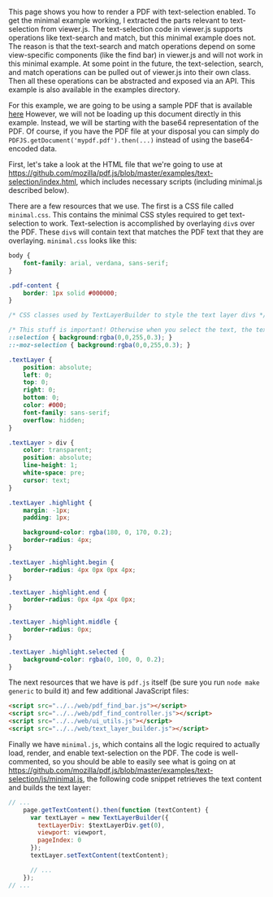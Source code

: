 This page shows you how to render a PDF with text-selection enabled. To get the minimal example working, I extracted the parts relevant to text-selection from viewer.js. The text-selection code in viewer.js supports operations like text-search and match, but this minimal example does not. The reason is that the text-search and match operations depend on some view-specific components (like the find bar) in viewer.js and will not work in this minimal example. At some point in the future, the text-selection, search, and match operations can be pulled out of viewer.js into their own class. Then all these operations can be abstracted and exposed via an API. This example is also available in the examples directory. 

For this example, we are going to be using a sample PDF that is available [here](http://vivin.net/pub/pdfjs/TestDocument.pdf) However, we will not be loading up this document directly in this example. Instead, we will be starting with the base64 representation of the PDF. Of course, if you have the PDF file at your disposal you can simply do `PDFJS.getDocument('mypdf.pdf').then(...)` instead of using the base64-encoded data.

First, let's take a look at the HTML file that we're going to use at https://github.com/mozilla/pdf.js/blob/master/examples/text-selection/index.html, which includes necessary scripts (including minimal.js described below).

There are a few resources that we use. The first is a CSS file called `minimal.css`. This contains the minimal CSS styles required to get text-selection to work. Text-selection is accomplished by overlaying `div`s over the PDF. These `div`s will contain text that matches the PDF text that they are overlaying. `minimal.css` looks like this:

```css
body {
    font-family: arial, verdana, sans-serif;
}

.pdf-content {
    border: 1px solid #000000;
}

/* CSS classes used by TextLayerBuilder to style the text layer divs */

/* This stuff is important! Otherwise when you select the text, the text in the divs will show up! */
::selection { background:rgba(0,0,255,0.3); }
::-moz-selection { background:rgba(0,0,255,0.3); }

.textLayer {
    position: absolute;
    left: 0;
    top: 0;
    right: 0;
    bottom: 0;
    color: #000;
    font-family: sans-serif;
    overflow: hidden;
}

.textLayer > div {
    color: transparent;
    position: absolute;
    line-height: 1;
    white-space: pre;
    cursor: text;
}

.textLayer .highlight {
    margin: -1px;
    padding: 1px;

    background-color: rgba(180, 0, 170, 0.2);
    border-radius: 4px;
}

.textLayer .highlight.begin {
    border-radius: 4px 0px 0px 4px;
}

.textLayer .highlight.end {
    border-radius: 0px 4px 4px 0px;
}

.textLayer .highlight.middle {
    border-radius: 0px;
}

.textLayer .highlight.selected {
    background-color: rgba(0, 100, 0, 0.2);
}
```

The next resources that we have is `pdf.js` itself (be sure you run `node make generic` to build it) and few additional JavaScript files:

```html
<script src="../../web/pdf_find_bar.js"></script>
<script src="../../web/pdf_find_controller.js"></script>
<script src="../../web/ui_utils.js"></script>
<script src="../../web/text_layer_builder.js"></script>
```

Finally we have `minimal.js`, which contains all the logic required to actually load, render, and enable text-selection on the PDF. The code is well-commented, so you should be able to easily see what is going on at https://github.com/mozilla/pdf.js/blob/master/examples/text-selection/js/minimal.js, the following code snippet retrieves the text content and builds the text layer:

```javascript
// ...
    page.getTextContent().then(function (textContent) {
      var textLayer = new TextLayerBuilder({
        textLayerDiv: $textLayerDiv.get(0),
        viewport: viewport,
        pageIndex: 0
      });
      textLayer.setTextContent(textContent);

      // ...
    });
// ...
```
 
